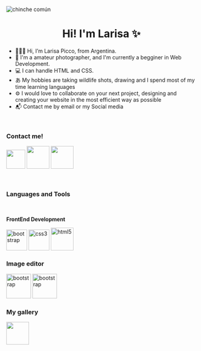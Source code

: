 ![chinche común](https://user-images.githubusercontent.com/120819110/208546059-0daf90fb-d6b9-4e04-a49f-6c4bee8efda7.jpg)

<h1 align="center"> Hi! I'm Larisa ✨ </h1>

-  🙋🏻‍♀️ Hi, I’m Larisa Picco, from Argentina. <br>
-  📸 I'm a amateur photographer, and I'm currently a begginer in Web Development. <br>
-  💻 I can handle HTML and CSS. <br>
-  あ My hobbies are taking wildlife shots, drawing and I spend most of my time learning languages <br>
-  ⚙️ I would love to collaborate on your next project, designing and creating your website in the most efficient way as possible <br>
-  📬 Contact me by email or my Social media</p> <br>


<H3> Contact me! </h3>
  
<a href="https://www.linkedin.com/in/larisa-p-66518522a" target="_blank"><img src="https://img.icons8.com/doodle/48/null/linkedin--v2.png" width="50" height="50"></img></a>
<a href="https://www.instagram.com/laritaulianova/" target="_blank"><img src="https://img.icons8.com/clouds/100/null/instagram-new--v1.png" width="60" height="60"></img></a>
<a href="https://www.facebook.com/neptune.murasaki.9/" target="_blank"><img src="https://img.icons8.com/plasticine/100/null/facebook-new.png" width="60" height="60"></img></a>

<br>
<h3> Languages and Tools </h3> <br>

<b>FrontEnd Development</b>

<a href="https://getbootstrap.com" target="_blank"><img src="https://img.icons8.com/external-tal-revivo-filled-tal-revivo/24/null/external-bootstrap-a-free-and-open-source-css-framework-logo-filled-tal-revivo.png" alt="bootstrap" width="55" height="55"></img></a>
<a href="https://www.w3schools.com/css/" target="_blank"><img src="https://img.icons8.com/dusk/64/null/css3.png" alt="css3" width="55" height="55"></img></a> 
<a href="https://www.w3.org/html/" target="_blank"><img src="https://img.icons8.com/external-flaticons-lineal-color-flat-icons/64/null/external-html-5-mobile-app-development-flaticons-lineal-color-flat-icons.png" alt="html5" width="60" height="60"></img></a>
<br>

<h3>Image editor</h3>

<a href="https://www.adobe.com/la/products/photoshop/free-trial-download.html" target="_blank"><img src="https://img.icons8.com/plasticine/100/null/adobe-photoshop.png" alt="bootstrap" width="65" height="65"></img></a>
<a href="https://lightroom.adobe.com/" target="_blank"><img src="https://img.icons8.com/plasticine/100/null/adobe-lightroom.png" alt="bootstrap" width="65" height="65"></img></a>


<H3> My gallery </h3>

<a href="https://www.flickr.com/photos/neptunegalaxy" target="_blank"><img src="https://img.icons8.com/clouds/100/null/flickr.png" width="60" height="60"></img></a>
<!---
LarisaPicco/LarisaPicco is a ✨ special ✨ repository because its `README.md` (this file) appears on your GitHub profile.
You can click the Preview link to take a look at your changes.
--->
